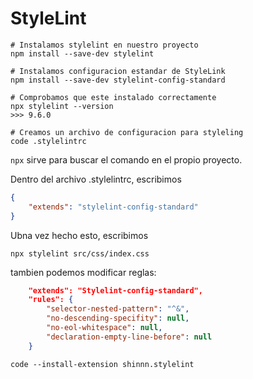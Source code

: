 # StyleLint

```terminal
# Instalamos stylelint en nuestro proyecto
npm install --save-dev stylelint

# Instalamos configuracion estandar de StyleLink
npm install --save-dev stylelint-config-standard

# Comprobamos que este instalado correctamente
npx stylelint --version
>>> 9.6.0

# Creamos un archivo de configuracion para styleling
code .stylelintrc
```

`npx` sirve para buscar el comando en el propio proyecto.

Dentro del archivo .stylelintrc, escribimos

```json
{
	"extends": "stylelint-config-standard"
}
```

Ubna vez hecho esto, escribimos

`npx stylelint src/css/index.css`

tambien podemos modificar reglas:

```json
    "extends": "Stylelint-config-standard",
    "rules": {
        "selector-nested-pattern": "^&",
        "no-descending-specifity": null,
        "no-eol-whitespace": null,
        "declaration-empty-line-before": null
    }
```

```terminal
code --install-extension shinnn.stylelint
```
